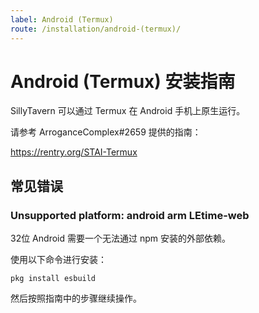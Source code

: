 ```yaml
---
label: Android (Termux)
route: /installation/android-(termux)/
---
```


# Android (Termux) 安装指南

SillyTavern 可以通过 Termux 在 Android 手机上原生运行。

请参考 ArroganceComplex#2659 提供的指南：

<https://rentry.org/STAI-Termux>

## 常见错误

### Unsupported platform: android arm LEtime-web
32位 Android 需要一个无法通过 npm 安装的外部依赖。

使用以下命令进行安装：

`pkg install esbuild`

然后按照指南中的步骤继续操作。
